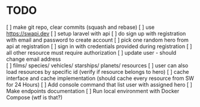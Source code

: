 # TODO

[ ] make git repo, clear commits (squash and rebase)
[ ] use https://swapi.dev 
[ ] setup laravel with api
[ ] do sign up with registration with email and password to create account
[ ] pick one random hero from api at registration
[ ] sign in with credentials provided during registration
[ ] all other resource must require authorization
[ ] update user - should change email address   
[ ] films/ species/ vehicles/ starships/ planets/ resources
[ ] user can also load resources by specific id (verify if resource belongs to hero)
[ ] cache interface and cache implementation (should cache every resource from SW for 24 Hours)
[ ] Add console command that list user with assigned hero
[ ] Make endpoints documentation 
[ ] Run local environment with Docker Compose (wtf is that?)
